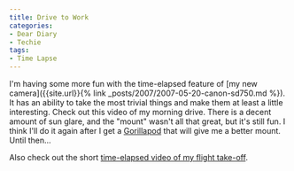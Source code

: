 ```yaml
---
title: Drive to Work
categories:
- Dear Diary
- Techie
tags:
- Time Lapse
---
```


I'm having some more fun with the time-elapsed feature of [my new camera]({{site.url}}{% link _posts/2007/2007-05-20-canon-sd750.md %}). It has an ability to take the most trivial things and make them at least a little interesting. Check out this video of my morning drive. There is a decent amount of sun glare, and the "mount" wasn't all that great, but it's still fun. I think I'll do it again after I get a [Gorillapod](http://www.joby.com/products/gorillapod/findmygpod/) that will give me a better mount. Until then...

Also check out the short [time-elapsed video of my flight take-off](http://www.youtube.com/watch?v=wi8p2PzFXbE).
